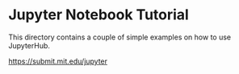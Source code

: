 # Jupyter Notebook Tutorial

This directory contains a couple of simple examples on how to use JupyterHub.

https://submit.mit.edu/jupyter

